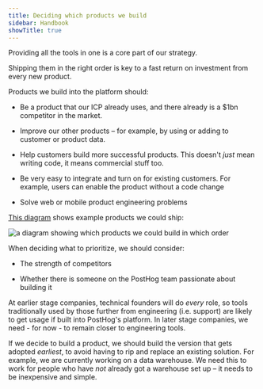 ```yaml
---
title: Deciding which products we build
sidebar: Handbook
showTitle: true
---
```


Providing all the tools in one is a core part of our strategy.

Shipping them in the right order is key to a fast return on investment from every new product.

Products we build into the platform should:

* Be a product that our ICP already uses, and there already is a $1bn competitor in the market.

* Improve our other products – for example, by using or adding to customer or product data.

* Help customers build more successful products. This doesn't _just_ mean writing code, it means commercial stuff too.

* Be very easy to integrate and turn on for existing customers. For example, users can enable the product without a code change

* Solve web or mobile product engineering problems

[This diagram](https://miro.com/app/board/uXjVMF-MT74=/?share_link_id=847485164707) shows example products we could ship:

![a diagram showing which products we could build in which order](https://res.cloudinary.com/dmukukwp6/image/upload/v1710055416/posthog.com/contents/images/product-order.png)

When deciding what to prioritize, we should consider:

* The strength of competitors

* Whether there is someone on the PostHog team passionate about building it

At earlier stage companies, technical founders will do _every_ role, so tools traditionally used by those further from engineering (i.e. support) are likely to get usage if built into PostHog's platform. In later stage companies, we need - for now - to remain closer to engineering tools.

If we decide to build a product, we should build the version that gets adopted _earliest_, to avoid having to rip and replace an existing solution. For example, we are currently working on a data warehouse. We need this to work for people who have _not_ already got a warehouse set up – it needs to be inexpensive and simple.
